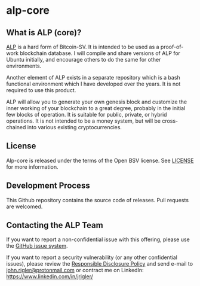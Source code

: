 alp-core 
===========

What is ALP (core)?
-------------------

[ALP](https://ledger.church/alp) is a hard form of Bitcoin-SV.  It is intended to be used as a proof-of-work 
blockchain database. I will compile and share versions of ALP for Ubuntu initially, and encourage others to 
do the same for other environments.

Another element of ALP exists in a separate repository which is a bash functional environment which I have developed
over the years. It is not required to use this product.

ALP will allow you to generate your own genesis block and customize the inner working of your blockchain to a great
degree, probably in the initial few blocks of operation. It is suitable for public, private, or hybrid operations. It
is not intended to be a money system, but will be cross-chained into various existing cryptocurrencies.

License
-------

Alp-core is released under the terms of the Open BSV license. See [LICENSE](LICENSE) for more information.

Development Process
-------------------

This Github repository contains the source code of releases. Pull requests are welcomed.

Contacting the ALP Team
------------------------------

If you want to report a non-confidential issue with this offering, please use the 
[GitHub issue system](https://github.com/johnrigler/alp-core/issues).

If you want to report a security vulnerability (or any other confidential issues), please review the [Responsible Disclosure Policy](doc/rdp.md) and send
e-mail to <john.rigler@protonmail.com> or contract me on LinkedIn: https://www.linkedin.com/in/jrigler/


